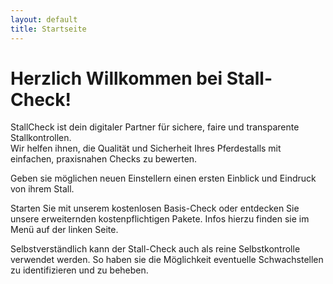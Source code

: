 ```yaml
---
layout: default
title: Startseite
---
```


# Herzlich Willkommen bei Stall-Check!

StallCheck ist dein digitaler Partner für sichere, faire und transparente Stallkontrollen.  
Wir helfen ihnen, die Qualität und Sicherheit Ihres Pferdestalls mit einfachen, praxisnahen Checks zu bewerten.

Geben sie möglichen neuen Einstellern einen ersten Einblick und Eindruck von ihrem Stall.

Starten Sie mit unserem kostenlosen Basis-Check oder entdecken Sie unsere erweiternden kostenpflichtigen Pakete.
Infos hierzu finden sie im Menü auf der linken Seite.

Selbstverständlich kann der Stall-Check auch als reine Selbstkontrolle verwendet werden. So haben sie die
Möglichkeit eventuelle Schwachstellen zu identifizieren und zu beheben.
